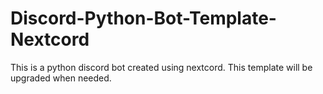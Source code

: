 # Discord-Python-Bot-Template-Nextcord
 This is a python discord bot created using nextcord. This template will be upgraded when needed.
